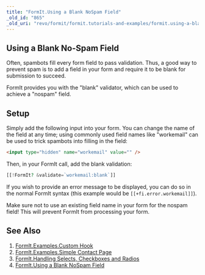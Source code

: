 ```yaml
---
title: "FormIt.Using a Blank NoSpam Field"
_old_id: "865"
_old_uri: "revo/formit/formit.tutorials-and-examples/formit.using-a-blank-nospam-field"
---
```


## Using a Blank No-Spam Field

Often, spambots fill every form field to pass validation. Thus, a good way to prevent spam is to add a field in your form and require it to be blank for submission to succeed.

FormIt provides you with the "blank" validator, which can be used to achieve a "nospam" field.

## Setup

Simply add the following input into your form. You can change the name of the field at any time; using commonly used field names like "workemail" can be used to trick spambots into filling in the field:

``` html
<input type="hidden" name="workemail" value="" />
```

Then, in your FormIt call, add the blank validation:

 ``` php
[[!FormIt? &validate=`workemail:blank`]]
```

If you wish to provide an error message to be displayed, you can do so in the normal FormIt syntax (this example would be `[[+fi.error.workemail]]`).

Make sure not to use an existing field name in your form for the nospam field! This will prevent FormIt from processing your form.

## See Also

1. [FormIt.Examples.Custom Hook](extras/formit/formit.tutorials-and-examples/formit.examples.custom-hook)
2. [FormIt.Examples.Simple Contact Page](extras/formit/formit.tutorials-and-examples/formit.examples.simple-contact-page)
3. [FormIt.Handling Selects, Checkboxes and Radios](extras/formit/formit.tutorials-and-examples/formit.handling-selects,-checkboxes-and-radios)
4. [FormIt.Using a Blank NoSpam Field](extras/formit/formit.tutorials-and-examples/formit.using-a-blank-nospam-field)
